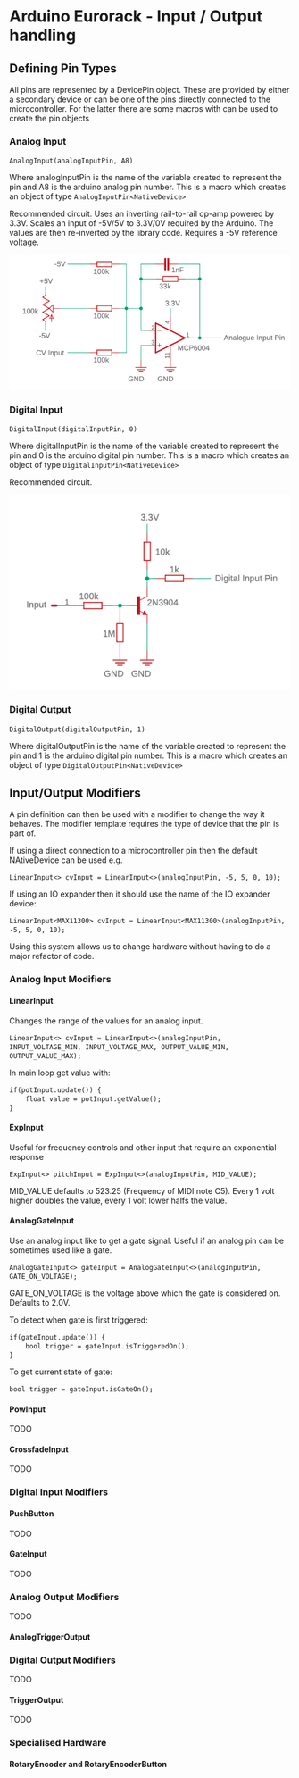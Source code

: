 # Arduino Eurorack - Input / Output handling

## Defining Pin Types

All pins are represented by a DevicePin object. These are provided by either a secondary device or can be one of the pins directly connected to the microcontroller.
For the latter there are some macros with can be used to create the pin objects

### Analog Input

    AnalogInput(analogInputPin, A8)

Where analogInputPin is the name of the variable created to represent the pin and A8 is the arduino analog pin number. This is a macro which creates an object of type `AnalogInputPin<NativeDevice>`

Recommended circuit. Uses an inverting rail-to-rail op-amp powered by 3.3V. Scales an input of -5V/5V to 3.3V/0V required by the Arduino. 
The values are then re-inverted by the library code. Requires a -5V reference voltage.

![Analog Input Circuit](images/input_analogue.png)

### Digital Input

    DigitalInput(digitalInputPin, 0)

Where digitalInputPin is the name of the variable created to represent the pin and 0 is the arduino digital pin number. This is a macro which creates an object of type `DigitalInputPin<NativeDevice>`

Recommended circuit.

![Digital Input Circuit](images/input_digital.png)


### Digital Output

    DigitalOutput(digitalOutputPin, 1)

Where digitalOutputPin is the name of the variable created to represent the pin and 1 is the arduino digital pin number. This is a macro which creates an object of type `DigitalOutputPin<NativeDevice>`


## Input/Output Modifiers

A pin definition can then be used with a modifier to change the way it behaves.
The modifier template requires the type of device that the pin is part of.

If using a direct connection to a microcontroller pin then the default NAtiveDevice can be used e.g.

    LinearInput<> cvInput = LinearInput<>(analogInputPin, -5, 5, 0, 10);

If using an IO expander then it should use the name of the IO expander device:

    LinearInput<MAX11300> cvInput = LinearInput<MAX11300>(analogInputPin, -5, 5, 0, 10);

Using this system allows us to change hardware without having to do a major refactor of code.

### Analog Input Modifiers

#### LinearInput

Changes the range of the values for an analog input.

    LinearInput<> cvInput = LinearInput<>(analogInputPin, INPUT_VOLTAGE_MIN, INPUT_VOLTAGE_MAX, OUTPUT_VALUE_MIN, OUTPUT_VALUE_MAX);

In main loop get value with:

    if(potInput.update()) {
        float value = potInput.getValue();
    }

#### ExpInput

Useful for frequency controls and other input that require an exponential response

    ExpInput<> pitchInput = ExpInput<>(analogInputPin, MID_VALUE);

MID_VALUE defaults to 523.25 (Frequency of MIDI note C5). Every 1 volt higher doubles the value, every 1 volt lower halfs the value.


#### AnalogGateInput

Use an analog input like to get a gate signal. Useful if an analog pin can be sometimes used like a gate.

    AnalogGateInput<> gateInput = AnalogGateInput<>(analogInputPin, GATE_ON_VOLTAGE);

GATE_ON_VOLTAGE is the voltage above which the gate is considered on. Defaults to 2.0V.

To detect when gate is first triggered:

    if(gateInput.update()) {
        bool trigger = gateInput.isTriggeredOn();
    }

To get current state of gate:

    bool trigger = gateInput.isGateOn();

#### PowInput

TODO

#### CrossfadeInput

TODO


### Digital Input Modifiers

#### PushButton

TODO

#### GateInput

TODO

### Analog Output Modifiers

TODO

#### AnalogTriggerOutput

### Digital Output Modifiers

TODO

#### TriggerOutput

TODO 


### Specialised Hardware

#### RotaryEncoder and RotaryEncoderButton


